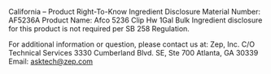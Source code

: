  
 
 
California – Product Right-To-Know Ingredient Disclosure 
Material Number: AF5236A 
Product Name: Afco 5236 Clip Hw 1Gal Bulk 
Ingredient disclosure for this product is not required per SB 258 Regulation. 
 
For additional information or question, please contact us at: 
Zep, Inc. 
C/O Technical Services 
3330 Cumberland Blvd. SE, Ste 700 
Atlanta, GA 30339 
Email: asktech@zep.com 
 
 
 
 
